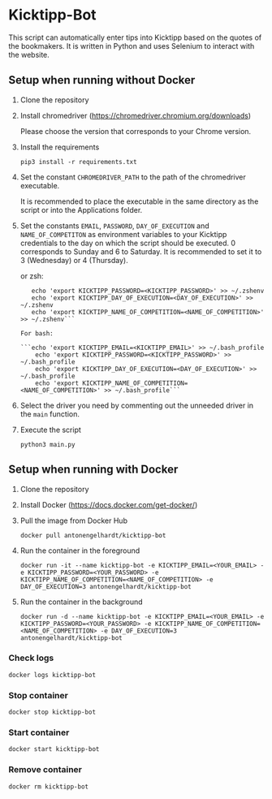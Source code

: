 # Kicktipp-Bot

This script can automatically enter tips into Kicktipp based on the quotes of the bookmakers. It is written in Python and uses Selenium to interact with the website.

## Setup when running without Docker

1. Clone the repository

2. Install chromedriver (<https://chromedriver.chromium.org/downloads>)

    Please choose the version that corresponds to your Chrome version.

3. Install the requirements

    ```pip3 install -r requirements.txt```

4. Set the constant `CHROMEDRIVER_PATH` to the path of the chromedriver executable.

    It is recommended to place the executable in the same directory as the script or into the Applications folder.

5. Set the constants `EMAIL`, `PASSWORD`, `DAY_OF_EXECUTION` and `NAME_OF_COMPETITON` as environment variables to your Kicktipp credentials to the day on which the script should be executed. 0 corresponds to Sunday and 6 to Saturday. It is recommended to set it to 3 (Wednesday) or 4 (Thursday).

    or zsh:

    ```echo 'export KICKTIPP_EMAIL=<KICKTIPP_EMAIL>' >> ~/.zshenv  
       echo 'export KICKTIPP_PASSWORD=<KICKTIPP_PASSWORD>' >> ~/.zshenv  
       echo 'export KICKTIPP_DAY_OF_EXECUTION=<DAY_OF_EXECUTION>' >> ~/.zshenv  
       echo 'export KICKTIPP_NAME_OF_COMPETITION=<NAME_OF_COMPETITION>' >> ~/.zshenv```

    For bash:

    ```echo 'export KICKTIPP_EMAIL=<KICKTIPP_EMAIL>' >> ~/.bash_profile  
        echo 'export KICKTIPP_PASSWORD=<KICKTIPP_PASSWORD>' >> ~/.bash_profile  
        echo 'export KICKTIPP_DAY_OF_EXECUTION=<DAY_OF_EXECUTION>' >> ~/.bash_profile  
        echo 'export KICKTIPP_NAME_OF_COMPETITION=<NAME_OF_COMPETITION>' >> ~/.bash_profile```

6. Select the driver you need by commenting out the unneeded driver in the `main` function.

7. Execute the script

    ```python3 main.py```

## Setup when running with Docker

1. Clone the repository

2. Install Docker (<https://docs.docker.com/get-docker/>)

3. Pull the image from Docker Hub

    ```docker pull antonengelhardt/kicktipp-bot```

4. Run the container in the foreground

    ```docker run -it --name kicktipp-bot -e KICKTIPP_EMAIL=<YOUR_EMAIL> -e KICKTIPP_PASSWORD=<YOUR_PASSWORD> -e KICKTIPP_NAME_OF_COMPETITION=<NAME_OF_COMPETITION> -e DAY_OF_EXECUTION=3 antonengelhardt/kicktipp-bot```

5. Run the container in the background

    ```docker run -d --name kicktipp-bot -e KICKTIPP_EMAIL=<YOUR_EMAIL> -e KICKTIPP_PASSWORD=<YOUR_PASSWORD> -e KICKTIPP_NAME_OF_COMPETITION=<NAME_OF_COMPETITION> -e DAY_OF_EXECUTION=3 antonengelhardt/kicktipp-bot```

### Check logs

```docker logs kicktipp-bot```

### Stop container

```docker stop kicktipp-bot```

### Start container

```docker start kicktipp-bot```

### Remove container

```docker rm kicktipp-bot```
